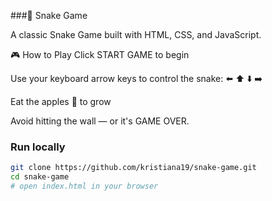 ###🐍 Snake Game

A classic Snake Game built with HTML, CSS, and JavaScript.

🎮 How to Play
Click START GAME to begin

Use your keyboard arrow keys to control the snake:
⬅️ ⬆️ ⬇️ ➡️

Eat the apples 🍎 to grow

Avoid hitting the wall — or it's GAME OVER.

### Run locally

```bash
git clone https://github.com/kristiana19/snake-game.git
cd snake-game
# open index.html in your browser
```
